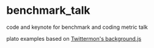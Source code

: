 # benchmark_talk
code and keynote for benchmark and coding metric talk  

plato examples based on [Twittermon's background.js](https://github.com/adamcreed/Twittermon/blob/master/background.js)
